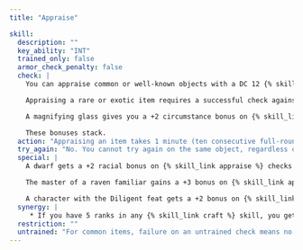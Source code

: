 ```yaml
---
title: "Appraise"

skill:
  description: ""
  key_ability: "INT"
  trained_only: false
  armor_check_penalty: false
  check: |
    You can appraise common or well-known objects with a DC 12 {% skill_link appraise %} check. Failure means that you estimate the value at 50% to 150% (2d6+3 times 10%,) of its actual value.

    Appraising a rare or exotic item requires a successful check against DC 15, 20, or higher. If the check is successful, you estimate the value correctly; failure means you cannot estimate the item's value.

    A magnifying glass gives you a +2 circumstance bonus on {% skill_link appraise %} checks involving any item that is small or highly detailed, such as a gem. A merchant's scale gives you a +2 circumstance bonus on {% skill_link appraise %} checks involving any items that are valued by weight, including anything made of precious metals.

    These bonuses stack.
  action: "Appraising an item takes 1 minute (ten consecutive full-round actions)."
  try_again: "No. You cannot try again on the same object, regardless of success."
  special: |
    A dwarf gets a +2 racial bonus on {% skill_link appraise %} checks that are related to stone or metal items because dwarves are familiar with valuable items of all kinds (especially those made of stone or metal).

    The master of a raven familiar gains a +3 bonus on {% skill_link appraise %} checks.

    A character with the Diligent feat gets a +2 bonus on {% skill_link appraise %} checks.
  synergy: |
     * If you have 5 ranks in any {% skill_link craft %} skill, you get a synergy bonus on {% skill_link appraise %} checks related to items made with that {% skill_link craft %} skill.
  restriction: ""
  untrained: "For common items, failure on an untrained check means no estimate. For rare items, success means an estimate of 50% to 150% (2d6+3 times 10%)."
---
```

